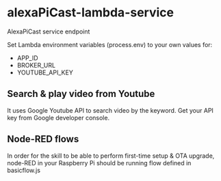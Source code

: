 # alexaPiCast-lambda-service
AlexaPiCast service endpoint

Set Lambda environment variables (process.env) to your own values for:
* APP_ID
* BROKER_URL
* YOUTUBE_API_KEY

## Search & play video from Youtube
It uses Google Youtube API to search video by the keyword. Get your API key from Google developer console.

## Node-RED flows
In order for the skill to be able to perform first-time setup & OTA upgrade, node-RED in your Raspberry Pi should be running flow defined in basicflow.js
